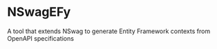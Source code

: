 # NSwagEFy
A tool that extends NSwag to generate Entity Framework contexts from OpenAPI specifications
